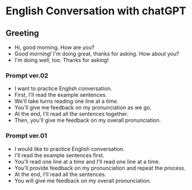 # English Conversation with chatGPT

## Greeting

- Hi, good morning. How are you?
- Good morning! I'm doing great, thanks for asking. How about you?
- I'm doing well, too. Thanks for asking!

### Prompt ver.02

- I want to practice English conversation.
- First, I'll read the example sentences.
- We'll take turns reading one line at a time.
- You'll give me feedback on my pronunciation as we go.
- At the end, I'll read all the sentences together.
- Then, you'll give me feedback on my overall pronunciation.

### Prompt ver.01

- I would like to practice English conversation.
- I'll read the example sentences first.
- You'll read one line at a time and I'll read one line at a time.
- You'll provide feedback on my pronunciation and repeat the process.
- At the end, I'll read all the sentences.
- You will give me feedback on my overall pronunciation.
